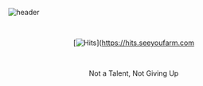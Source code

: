 ![header](https://capsule-render.vercel.app/api?type=slice&color=gradient&customColorList=1&height=300&text=DCherish&fontAlignY=80&fontSize=70&desc=iOS%20Developer&descSize=25&descAlignY=95&animation=twinkling)

<br>

<div align="center">

[![Hits](https://hits.seeyoufarm.com/api/count/incr/badge.svg?url=https%3A%2F%2Fgithub.com%2Fdcherish&count_bg=%23D9D9D9&title_bg=%23747474&icon=&icon_color=%23E7E7E7&title=hits&edge_flat=false)](https://hits.seeyoufarm.com  

<br>

Not a Talent, Not Giving Up

</div>